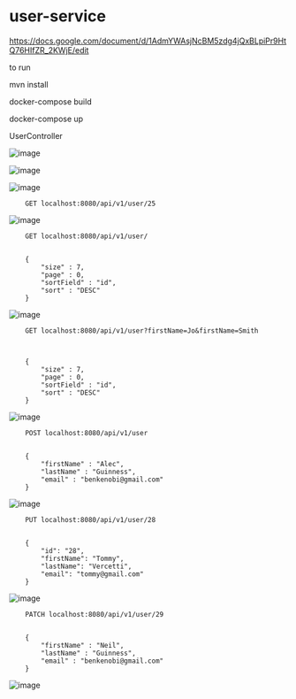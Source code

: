 # user-service

https://docs.google.com/document/d/1AdmYWAsjNcBM5zdg4jQxBLpiPr9HtQ76HIfZR_2KWjE/edit

to run

  mvn install
  
  docker-compose build

  docker-compose up


  UserController

![image](https://github.com/Artemiy7/user-service/assets/83453822/d7d51129-e31d-44ce-966f-b7214a90586b)


![image](https://github.com/Artemiy7/user-service/assets/83453822/1e56737f-e1f6-46de-b85b-048b6406f5b5)

![image](https://github.com/Artemiy7/user-service/assets/83453822/616e14d9-3e4e-4e09-b6a1-c505396f20f8)

        GET localhost:8080/api/v1/user/25

![image](https://github.com/Artemiy7/user-service/assets/83453822/e8334834-bf1e-49ab-9f33-5acd42822ac6)


        GET localhost:8080/api/v1/user/


        {
            "size" : 7,
            "page" : 0,
            "sortField" : "id",
            "sort" : "DESC"
        }
        

![image](https://github.com/Artemiy7/user-service/assets/83453822/087a9b86-0579-4fee-b9e0-b5d4197920fd)


        GET localhost:8080/api/v1/user?firstName=Jo&firstName=Smith
        
        
        
        {
            "size" : 7,
            "page" : 0,
            "sortField" : "id",
            "sort" : "DESC"
        }


![image](https://github.com/Artemiy7/user-service/assets/83453822/425302e3-31d9-4255-8146-8c5c75644fc6)


        POST localhost:8080/api/v1/user

        
        {
            "firstName" : "Alec",
            "lastName" : "Guinness",
            "email" : "benkenobi@gmail.com"
        }

  
![image](https://github.com/Artemiy7/user-service/assets/83453822/fa723fcb-1d0f-4327-a451-4eef7341ea68)


        PUT localhost:8080/api/v1/user/28
        
        
        {
            "id": "28",
            "firstName": "Tommy",
            "lastName": "Vercetti",
            "email": "tommy@gmail.com"        
        }
        


![image](https://github.com/Artemiy7/user-service/assets/83453822/6f141d8a-86af-4e8a-bfbc-f03f2d2f0fbd)


        PATCH localhost:8080/api/v1/user/29
        
        
        {
            "firstName" : "Neil",
            "lastName" : "Guinness",
            "email" : "benkenobi@gmail.com"        
        }



![image](https://github.com/Artemiy7/user-service/assets/83453822/872df458-2b2b-4e22-89cb-ef9dc0b8212a)








  


